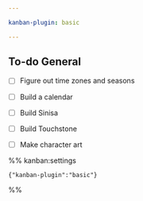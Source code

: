 ```yaml
---

kanban-plugin: basic

---
```


## To-do General

- [ ] Figure out time zones and seasons
- [ ] Build a calendar
- [ ] Build Sinisa
- [ ] Build Touchstone
- [ ] Make character art




%% kanban:settings
```
{"kanban-plugin":"basic"}
```
%%